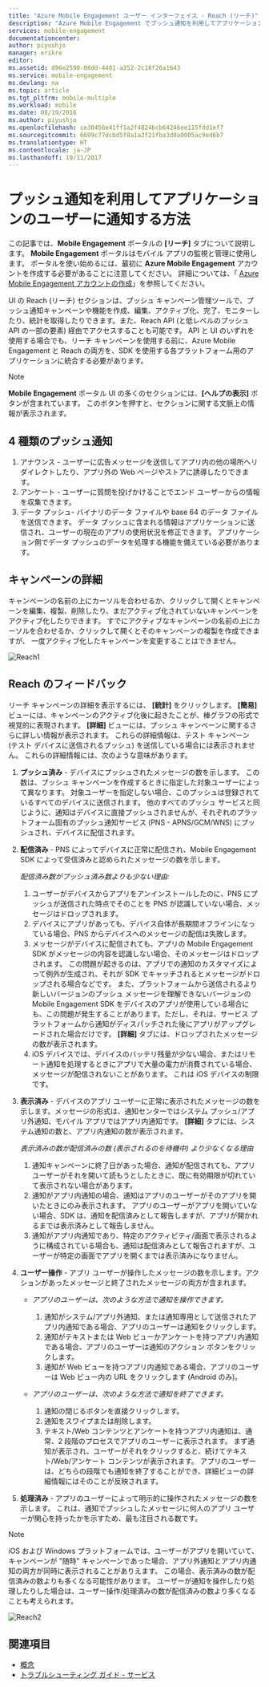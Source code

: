 ```yaml
---
title: "Azure Mobile Engagement ユーザー インターフェイス - Reach (リーチ)"
description: "Azure Mobile Engagement でプッシュ通知を利用してアプリケーションのユーザーに通知する方法について説明します。"
services: mobile-engagement
documentationcenter: 
author: piyushjo
manager: erikre
editor: 
ms.assetid: d96e2590-08dd-4481-a352-2c18f26a1643
ms.service: mobile-engagement
ms.devlang: na
ms.topic: article
ms.tgt_pltfrm: mobile-multiple
ms.workload: mobile
ms.date: 08/19/2016
ms.author: piyushjo
ms.openlocfilehash: ce30456e41ff1a2f4824bcb64246ee115fdd1ef7
ms.sourcegitcommit: 6699c77dcbd5f8a1a2f21fba3d0a0005ac9ed6b7
ms.translationtype: HT
ms.contentlocale: ja-JP
ms.lasthandoff: 10/11/2017
---
```

# <a name="how-to-reach-out-to-the-users-of-your-application-with-push-notifications"></a>プッシュ通知を利用してアプリケーションのユーザーに通知する方法
この記事では、**Mobile Engagement** ポータルの **[リーチ]** タブについて説明します。 **Mobile Engagement** ポータルはモバイル アプリの監視と管理に使用します。 ポータルを使い始めるには、最初に **Azure Mobile Engagement** アカウントを作成する必要があることに注意してください。 詳細については、「 [Azure Mobile Engagement アカウントの作成](mobile-engagement-create.md)」を参照してください。

UI の Reach (リーチ) セクションは、プッシュ キャンペーン管理ツールで、プッシュ通知キャンペーンや機能を作成、編集、アクティブ化、完了、モニターしたり、統計を取得したりできます。また、Reach API (と低レベルのプッシュ API の一部の要素) 経由でアクセスすることも可能です。 API と UI のいずれを使用する場合でも、リーチ キャンペーンを使用する前に、Azure Mobile Engagement と Reach の両方を、SDK を使用する各プラットフォーム用のアプリケーションに統合する必要があります。

> [!NOTE]
> **Mobile Engagement** ポータル UI の多くのセクションには、**[ヘルプの表示]** ボタンが含まれています。 このボタンを押すと、セクションに関する文脈上の情報が表示されます。
> 
> 

## <a name="four-types-of-push-notifications"></a>4 種類のプッシュ通知
1. アナウンス - ユーザーに広告メッセージを送信してアプリ内の他の場所へリダイレクトしたり、アプリ外の Web ページやストアに誘導したりできます。 
2. アンケート - ユーザーに質問を投げかけることでエンド ユーザーからの情報を収集できます。
3. データ プッシュ- バイナリのデータ ファイルや base 64 のデータ ファイルを送信できます。 データ プッシュに含まれる情報はアプリケーションに送信され、ユーザーの現在のアプリの使用状況を修正できます。 アプリケーション側でデータ プッシュのデータを処理する機能を備えている必要があります。

## <a name="campaign-details"></a>キャンペーンの詳細
キャンペーンの名前の上にカーソルを合わせるか、クリックして開くとキャンペーンを編集、複製、削除したり、まだアクティブ化されていないキャンペーンをアクティブ化したりできます。 すでにアクティブなキャンペーンの名前の上にカーソルを合わせるか、クリックして開くとそのキャンペーンの複製を作成できますが、 一度アクティブ化したキャンペーンを変更することはできません。

![Reach1][18]

## <a name="reach-feedback"></a>Reach のフィードバック
リーチ キャンペーンの詳細を表示するには、 **[統計]** をクリックします。 **[簡易]** ビューには、キャンペーンのアクティブ化後に起きたことが、棒グラフの形式で視覚的に表現されます。 **[詳細]** ビューには、プッシュ キャンペーンに関するさらに詳しい情報が表示されます。 これらの詳細情報は、テスト キャンペーン (テスト デバイスに送信されるプッシュ) を送信している場合には表示されません。 これらの詳細情報には、次のような意味があります。

1. **プッシュ済み** - デバイスにプッシュされたメッセージの数を示します。 この数は、プッシュ キャンペーンを作成するときに指定した対象ユーザーによって異なります。 対象ユーザーを指定しない場合、このプッシュは登録されているすべてのデバイスに送信されます。 他のすべてのプッシュ サービスと同じように、通知はデバイスに直接プッシュされませんが、それぞれのプラットフォーム固有のプッシュ通知サービス (PNS - APNS/GCM/WNS) にプッシュされ、デバイスに配信されます。 
2. **配信済み** - PNS によってデバイスに正常に配信され、Mobile Engagement SDK によって受信済みと認められたメッセージの数を示します。 
   
   *配信済み数がプッシュ済み数よりも少ない理由:*
   
   1. ユーザーがデバイスからアプリをアンインストールしたのに、PNS にプッシュが送信された時点でそのことを PNS が認識していない場合、メッセージはドロップされます。
   2. デバイスにアプリがあっても、デバイス自体が長期間オフラインになっている場合、PNS からデバイスへのメッセージの配信は失敗します。 
   3. メッセージがデバイスに配信されても、アプリの Mobile Engagement SDK がメッセージの内容を認識しない場合、そのメッセージはドロップされます。 この問題が起きるのは、アプリでの通知のカスタマイズによって例外が生成され、それが SDK でキャッチされるとメッセージがドロップされる場合などです。 また、プラットフォームから送信されるより新しいバージョンのプッシュ メッセージを理解できないバージョンの Mobile Engagement SDK をデバイスのアプリが使用している場合にも、この問題が発生することがあります。ただし、それは、サービス プラットフォームから通知がディスパッチされた後にアプリがアップグレードされた場合だけです。 **[詳細]** タブには、ドロップされたメッセージの数が表示されます。 
   4. iOS デバイスでは、デバイスのバッテリ残量が少ない場合、またはリモート通知を処理するときにアプリで大量の電力が消費されている場合、メッセージが配信されないことがあります。 これは iOS デバイスの制限です。   
3. **表示済み** - デバイスのアプリ ユーザーに正常に表示されたメッセージの数を示します。メッセージの形式は、通知センターではシステム プッシュ/アプリ外通知、モバイル アプリではアプリ内通知です。  **[詳細]** タブには、システム通知の数と、アプリ内通知の数が表示されます。 
   
   *表示済みの数が配信済みの数 (表示されるのを待機中) より少なくなる理由*
   
   1. 通知キャンペーンに終了日があった場合、通知が配信されても、アプリ ユーザーがそれを開いて読もうとしたときに、既に有効期限が切れていて表示されない場合があります。   
   2. 通知がアプリ内通知の場合、通知はアプリのユーザーがそのアプリを開いたときにのみ表示されます。 アプリのユーザーがアプリを開いていない場合、SDK は、通知を配信済みとして報告しますが、アプリが開かれるまでは表示済みとして報告しません。 
   3. 通知がアプリ内通知であり、特定のアクティビティ/画面で表示されるように構成されている場合も、通知は配信済みとして報告されますが、ユーザーが特定の画面でアプリを開くまでは表示済みになりません。 
4. **ユーザー操作** - アプリ ユーザーが操作したメッセージの数を示します。アクションがあったメッセージと終了されたメッセージの両方が含まれます。 
   
   * *アプリのユーザーは、次のような方法で通知を操作できます。*
     
     1. 通知がシステム/アプリ外通知、または通知専用として送信されたアプリ内通知である場合、アプリのユーザーは通知をクリックします。
     2. 通知がテキストまたは Web ビューかアンケートを持つアプリ内通知である場合、アプリのユーザーは通知のアクション ボタンをクリックします。
     3. 通知が Web ビューを持つアプリ内通知である場合、アプリのユーザーは Web ビュー内の URL をクリックします (Android のみ)。
   * *アプリのユーザーは、次のような方法で通知を終了できます。*
     
     1. 通知の閉じるボタンを直接クリックします。 
     2. 通知をスワイプまたは削除します。 
     3. テキスト/Web コンテンツとアンケートを持つアプリ内通知は、通常、2 段階のプロセスでアプリのユーザーに表示されます。 まず通知が表示され、ユーザーがそれをクリックすると、続けてテキスト/Web/アンケート コンテンツが表示されます。 アプリのユーザーは、どちらの段階でも通知を終了することができ、詳細ビューの詳細情報にはそのことが反映されます。 
5. **処理済み** - アプリのユーザーによって明示的に操作されたメッセージの数を示します。 これは、通知でプッシュしたメッセージに何人のアプリ ユーザーが関心を持ったかを示すため、最も注目される数です。 

> [!NOTE]
> iOS および Windows プラットフォームでは、ユーザーがアプリを開いていて、キャンペーンが "随時" キャンペーンであった場合、アプリ外通知とアプリ内通知の両方が同時に表示されることがありえます。 この場合、表示済みの数が配信済みの数よりも多くなる可能性があります。 ユーザーが通知を操作したり処理したりした場合は、ユーザー操作/処理済みの数が配信済みの数より多くなることも考えられます。 
> 
> 

![Reach2][19]

## <a name="see-also"></a>関連項目
* [概念][Link 6]
* [トラブルシューティング ガイド - サービス][Link 24]

<!--Image references-->
[1]: ./media/mobile-engagement-user-interface-navigation/navigation1.png
[2]: ./media/mobile-engagement-user-interface-home/home1.png
[3]: ./media/mobile-engagement-user-interface-home/home2.png
[4]: ./media/mobile-engagement-user-interface-home/home3.png
[5]: ./media/mobile-engagement-user-interface-home/home4.png
[6]: ./media/mobile-engagement-user-interface-home/home5.png
[7]: ./media/mobile-engagement-user-interface-my-account/myaccount1.png
[8]: ./media/mobile-engagement-user-interface-my-account/myaccount2.png
[9]: ./media/mobile-engagement-user-interface-my-account/myaccount3.png
[10]: ./media/mobile-engagement-user-interface-analytics/analytics1.png
[11]: ./media/mobile-engagement-user-interface-analytics/analytics2.png
[12]: ./media/mobile-engagement-user-interface-analytics/analytics3.png
[13]: ./media/mobile-engagement-user-interface-analytics/analytics4.png
[14]: ./media/mobile-engagement-user-interface-monitor/monitor1.png
[15]: ./media/mobile-engagement-user-interface-monitor/monitor2.png
[16]: ./media/mobile-engagement-user-interface-monitor/monitor3.png
[17]: ./media/mobile-engagement-user-interface-monitor/monitor4.png
[18]: ./media/mobile-engagement-user-interface-reach/reach1.png
[19]: ./media/mobile-engagement-user-interface-reach/reach2.png
[20]: ./media/mobile-engagement-user-interface-reach-campaign/Reach-Campaign1.png
[21]: ./media/mobile-engagement-user-interface-reach-campaign/Reach-Campaign2.png
[22]: ./media/mobile-engagement-user-interface-reach-campaign/Reach-Campaign3.png
[23]: ./media/mobile-engagement-user-interface-reach-campaign/Reach-Campaign4.png
[24]: ./media/mobile-engagement-user-interface-reach-campaign/Reach-Campaign5.png
[25]: ./media/mobile-engagement-user-interface-reach-campaign/Reach-Campaign6.png
[26]: ./media/mobile-engagement-user-interface-reach-campaign/Reach-Campaign7.png
[27]: ./media/mobile-engagement-user-interface-reach-campaign/Reach-Campaign8.png
[28]: ./media/mobile-engagement-user-interface-reach-campaign/Reach-Campaign9.png
[29]: ./media/mobile-engagement-user-interface-reach-criterion/Reach-Criterion1.png
[30]: ./media/mobile-engagement-user-interface-reach-content/Reach-Content1.png
[31]: ./media/mobile-engagement-user-interface-reach-content/Reach-Content2.png
[32]: ./media/mobile-engagement-user-interface-reach-content/Reach-Content3.png
[33]: ./media/mobile-engagement-user-interface-reach-content/Reach-Content4.png
[34]: ./media/mobile-engagement-user-interface-dashboard/dashboard1.png
[35]: ./media/mobile-engagement-user-interface-segments/segments1.png
[36]: ./media/mobile-engagement-user-interface-segments/segments2.png
[37]: ./media/mobile-engagement-user-interface-segments/segments3.png
[38]: ./media/mobile-engagement-user-interface-segments/segments4.png
[39]: ./media/mobile-engagement-user-interface-segments/segments5.png
[40]: ./media/mobile-engagement-user-interface-segments/segments6.png
[41]: ./media/mobile-engagement-user-interface-segments/segments7.png
[42]: ./media/mobile-engagement-user-interface-segments/segments8.png
[43]: ./media/mobile-engagement-user-interface-segments/segments9.png
[44]: ./media/mobile-engagement-user-interface-segments/segments10.png
[45]: ./media/mobile-engagement-user-interface-segments/segments11.png
[46]: ./media/mobile-engagement-user-interface-settings/settings1.png
[47]: ./media/mobile-engagement-user-interface-settings/settings2.png
[48]: ./media/mobile-engagement-user-interface-settings/settings3.png
[49]: ./media/mobile-engagement-user-interface-settings/settings4.png
[50]: ./media/mobile-engagement-user-interface-settings/settings5.png
[51]: ./media/mobile-engagement-user-interface-settings/settings6.png
[52]: ./media/mobile-engagement-user-interface-settings/settings7.png
[53]: ./media/mobile-engagement-user-interface-settings/settings8.png
[54]: ./media/mobile-engagement-user-interface-settings/settings9.png
[55]: ./media/mobile-engagement-user-interface-settings/settings10.png
[56]: ./media/mobile-engagement-user-interface-settings/settings11.png
[57]: ./media/mobile-engagement-user-interface-settings/settings12.png
[58]: ./media/mobile-engagement-user-interface-settings/settings13.png

<!--Link references-->
[Link 1]: mobile-engagement-user-interface.md
[Link 2]: mobile-engagement-troubleshooting-guide.md
[Link 3]: mobile-engagement-how-tos.md
[Link 4]: http://go.microsoft.com/fwlink/?LinkID=525553
[Link 5]: http://go.microsoft.com/fwlink/?LinkID=525554
[Link 6]: http://go.microsoft.com/fwlink/?LinkId=525555
[Link 7]: https://account.windowsazure.com/PreviewFeatures
[Link 8]: https://social.msdn.microsoft.com/Forums/azure/home?forum=azuremobileengagement
[Link 9]: http://azure.microsoft.com/services/mobile-engagement/
[Link 10]: http://azure.microsoft.com/documentation/services/mobile-engagement/
[Link 11]: http://azure.microsoft.com/pricing/details/mobile-engagement/
[Link 12]: mobile-engagement-user-interface-navigation.md
[Link 13]: mobile-engagement-user-interface-home.md
[Link 14]: mobile-engagement-user-interface-my-account.md
[Link 15]: mobile-engagement-user-interface-analytics.md
[Link 16]: mobile-engagement-user-interface-monitor.md
[Link 17]: mobile-engagement-user-interface-reach.md
[Link 18]: mobile-engagement-user-interface-segments.md
[Link 19]: mobile-engagement-user-interface-dashboard.md
[Link 20]: mobile-engagement-user-interface-settings.md
[Link 21]: mobile-engagement-troubleshooting-guide-analytics.md
[Link 22]: mobile-engagement-troubleshooting-guide-apis.md
[Link 23]: mobile-engagement-troubleshooting-guide-push-reach.md
[Link 24]: mobile-engagement-troubleshooting-guide-service.md
[Link 25]: mobile-engagement-troubleshooting-guide-sdk.md
[Link 26]: mobile-engagement-troubleshooting-guide-sr-info.md
[Link 27]: mobile-engagement-user-interface-reach-campaign.md
[Link 28]: mobile-engagement-user-interface-reach-criterion.md
[Link 29]: mobile-engagement-user-interface-reach-content.md

